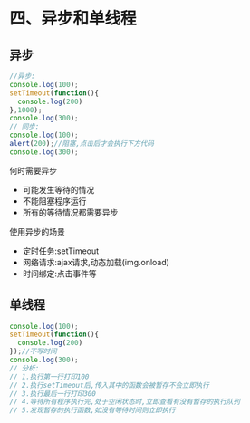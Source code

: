 # 四、异步和单线程

## 异步
```js
//异步:
console.log(100);
setTimeout(function(){
  console.log(200)  
},1000);
console.log(300);
// 同步:
console.log(100);
alert(200);//阻塞,点击后才会执行下方代码
console.log(300);
```

何时需要异步
- 可能发生等待的情况
- 不能阻塞程序运行
- 所有的等待情况都需要异步

使用异步的场景
- 定时任务:setTimeout
- 网络请求:ajax请求,动态<img>加载(img.onload)
- 时间绑定:点击事件等

## 单线程

```js
console.log(100);
setTimeout(function(){
  console.log(200)  
});//不写时间
console.log(300);
// 分析:
// 1.执行第一行打印100
// 2.执行setTimeout后,传入其中的函数会被暂存不会立即执行
// 3.执行最后一行打印300
// 4.等待所有程序执行完,处于空闲状态时,立即查看有没有暂存的执行队列
// 5.发现暂存的执行函数,如没有等待时间则立即执行
```
